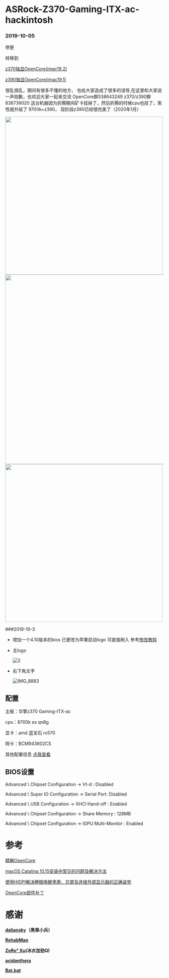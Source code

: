 
# ASRock-Z370-Gaming-ITX-ac-hackintosh
###  2019-10-05
停更

转移到 

[z370独显OpenCore(imac19,2)](https://github.com/fangf2018/ASRock-Z370-Fatal1ty-ITX-OpenCore-hackintosh) 

[z390独显OpenCore(imac19,1)](https://github.com/fangf2018/ASRock-Z390-Phantom-ITX-OpenCore-Hackintosh)

很乱很乱，期间有很多不懂的地方，
也给大家造成了很多的误导,在这里和大家说一声抱歉，也欢迎大家一起来交流 
OpenCore群538643249 
z370/z390群838739020
这台机器因为折腾期间矿卡挂掉了，然后折腾的时候cpu也挂了，索性就升级了 9700k+z390，
现阶段z390已经很完美了（2020年1月）


<img style="width:500px;" src="http://github.fangf.cc/2019-09-30-QQ20190930-040354.png"/>

<img style="width:600px;" src="http://github.fangf.cc/2019-09-30-z370.png" />


<img style="width:500px;" src="http://github.fangf.cc/2019-09-30-QQ20190930-192427@2x.png"/>






###2019-10-3

* 增加一个4.10版本的bios 已更改为苹果启动logo 可直接刷入 参考[修改教程](https://www.bilibili.com/read/cv2788822/)

* 主logo

    ![2](http://github.fangf.cc/2019-10-03-2.jpg)
    
* 右下角文字

    ![IMG_8883](http://github.fangf.cc/2019-10-03-IMG_8883.JPG)

## 配置

主板：华擎z370 Gaming-ITX-ac

cpu：8700k es qn8g

显卡：amd 蓝宝石 rx570

网卡：BCM943602CS

其他配置信息 [点我查看](https://github.com/fangf2018/ASRock-Z370-Gaming-ITX-ac-hackintosh/issues/1#issuecomment-489914538)

## BIOS设置

Advanced \ Chipset Configuration → Vt-d : Disabled

Advanced \ Super IO Configuration → Serial Port: Disabled

Advanced \ USB Configuration → XHCI Hand-off : Enabled

Advanced \ Chipset Configuration → Share Memory : 128MB

Advanced \ Chipset Configuration → IGPU Multi-Monitor : Enabled


# 参考
[精解OpenCore](https://blog.daliansky.net/OpenCore-BootLoader.html)

[macOS Catalina 10.15安装中常见的问题及解决方法](https://blog.daliansky.net/Common-problems-and-solutions-in-macOS-Catalina-10.15-installation.html)

[使用HIDPI解决睡眠唤醒黑屏、花屏及连接外部显示器的正确姿势](https://blog.daliansky.net/Use-HIDPI-to-solve-sleep-wake-up-black-screen,-Huaping-and-connect-the-external-monitor-the-correct-posture.html)

[OpenCore部件补丁](https://github.com/daliansky/OC-little)


# 感谢
**[daliansky](https://github.com/daliansky)（黑果小兵）**

**[RehabMan](https://bitbucket.org/RehabMan/)**

**[ZeRo° Xu](https://github.com/xzhih)(冰水加劲Q)**

**[acidanthera](https://github.com/acidanthera/OpenCorePkg)**

**[Bat.bat](https://github.com/williambj1)**
